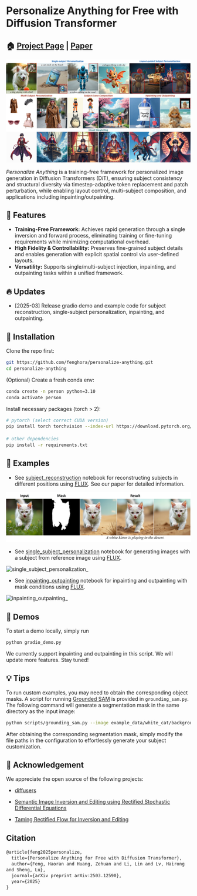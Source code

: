 # Personalize Anything for Free with Diffusion Transformer

## 🏠 [Project Page](https://fenghora.github.io/Personalize-Anything-Page/) | [Paper](https://arxiv.org/abs/2503.12590)

![teaser](assets/teaser.png)

*Personalize Anything* is a training-free framework for personalized image generation in Diffusion Transformers (DiT), ensuring subject consistency and structural diversity via timestep-adaptive token replacement and patch perturbation, while enabling layout control, multi-subject composition, and applications including inpainting/outpainting.

## 🌟 Features

* **Training-Free Framework:**  Achieves rapid generation through a single inversion and forward process, eliminating training or fine-tuning requirements while minimizing computational overhead.
* **High Fidelity & Controllability:** Preserves fine-grained subject details and enables generation with explicit spatial control via user-defined layouts.
* **Versatility:** Supports single/multi-subject injection, inpainting, and outpainting tasks within a unified framework.

## 🔥 Updates

* [2025-03] Release gradio demo and example code for subject reconstruction, single-subject personalization, inpainting, and outpainting.

## 🔨 Installation

Clone the repo first:

```Bash
git https://github.com/fenghora/personalize-anything.git
cd personalize-anything
```

(Optional) Create a fresh conda env:

```Bash
conda create -n person python=3.10
conda activate person
```

Install necessary packages (torch > 2):

```Bash
# pytorch (select correct CUDA version)
pip install torch torchvision --index-url https://download.pytorch.org/whl/cu118

# other dependencies
pip install -r requirements.txt
```

## 📒 Examples

* See [subject_reconstruction](./subject_reconstruction.ipynb) notebook for reconstructing subjects in different positions using [FLUX](https://huggingface.co/black-forest-labs/FLUX.1-dev). See our paper for detailed information.

![subject_reconstruction_](assets/reconstruct.png)

* See [single_subject_personalization](./single_subject_personalization.ipynb) notebook for generating images with a subject from reference image using [FLUX](https://huggingface.co/black-forest-labs/FLUX.1-dev).

![single_subject_personalization_](assets/personalize.png)

* See [inpainting_outpainting](./inpainting_outpainting.ipynb) notebook for inpainting and outpainting with mask conditions using [FLUX](https://huggingface.co/black-forest-labs/FLUX.1-dev).

![inpainting_outpainting_](assets/inpainting_outpainting.png)

## 🤗 Demos

To start a demo locally, simply run

```Bash
python gradio_demo.py
```

We currently support inpainting and outpainting in this script. We will update more features. Stay tuned!

## 💡 Tips

To run custom examples, you may need to obtain the corresponding object masks. A script for running [Grounded SAM](https://github.com/IDEA-Research/Grounded-Segment-Anything) is provided in `grounding_sam.py`. The following command will generate a segmentation mask in the same directory as the input image:

```Bash
python scripts/grounding_sam.py --image example_data/white_cat/background.png --labels cat
```

After obtaining the corresponding segmentation mask, simply modify the file paths in the configuration to effortlessly generate your subject customization.

## 🤝 Acknowledgement

We appreciate the open source of the following projects:

* [diffusers](https://github.com/huggingface/diffusers)

* [Semantic Image Inversion and Editing using Rectified Stochastic Differential Equations](https://github.com/LituRout/RF-Inversion)

* [Taming Rectified Flow for Inversion and Editing](https://github.com/wangjiangshan0725/RF-Solver-Edit)

## Citation
```
@article{feng2025personalize,
  title={Personalize Anything for Free with Diffusion Transformer},
  author={Feng, Haoran and Huang, Zehuan and Li, Lin and Lv, Hairong and Sheng, Lu},
  journal={arXiv preprint arXiv:2503.12590},
  year={2025}
}
```